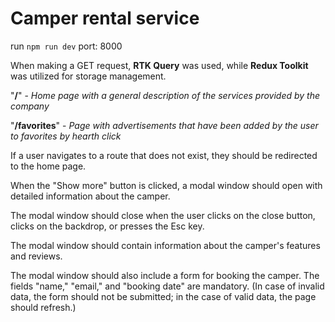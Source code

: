 # Camper rental service

run ``npm run dev``
port: 8000

When making a GET request, **RTK Query** was used, while **Redux Toolkit** was utilized for storage management.


"**/**" - _Home page with a general description of the services provided by the company_

"**/favorites**" - _Page with advertisements that have been added by the user to favorites by hearth click_

If a user navigates to a route that does not exist, they should be redirected to the home page.

When the "Show more" button is clicked, a modal window should open with detailed information about the camper.

The modal window should close when the user clicks on the close button, clicks on the backdrop, or presses the Esc key.

The modal window should contain information about the camper's features and reviews.

The modal window should also include a form for booking the camper. The fields "name," "email," and "booking date" are mandatory. (In case of invalid data, the form should not be submitted; in the case of valid data, the page should refresh.)
